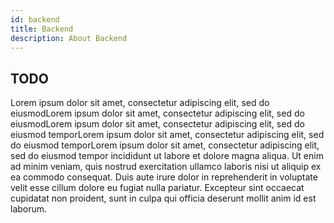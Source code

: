 ```yaml
---
id: backend
title: Backend
description: About Backend
---
```


## TODO

Lorem ipsum dolor sit amet, consectetur adipiscing elit, sed do eiusmodLorem ipsum dolor sit amet, consectetur adipiscing elit, sed do eiusmodLorem ipsum dolor sit amet, consectetur adipiscing elit, sed do eiusmod
temporLorem ipsum dolor sit amet, consectetur adipiscing elit, sed do eiusmod
temporLorem ipsum dolor sit amet, consectetur adipiscing elit, sed do eiusmod
tempor incididunt ut labore et dolore magna aliqua. Ut enim ad minim veniam,
quis nostrud exercitation ullamco laboris nisi ut aliquip ex ea commodo
consequat. Duis aute irure dolor in reprehenderit in voluptate velit esse cillum
dolore eu fugiat nulla pariatur. Excepteur sint occaecat cupidatat non proident,
sunt in culpa qui officia deserunt mollit anim id est laborum.
